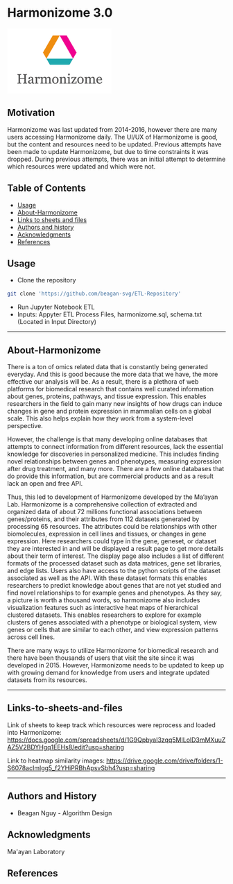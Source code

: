 Harmonizome 3.0
=================================================

![cover](Image/harmonizome.png)

## Motivation
Harmonizome was last updated from 2014-2016, however there are many users accessing Harmonizome daily. The UI/UX of Harmonizome is good, but the content and resources need to be updated. Previous attempts have been made to update Harmonizome, but due to time constraints it was dropped. During previous attempts, there was an initial attempt to determine which resources were updated and which were not. 


Table of Contents 
-----------------
* [Usage](#usage)
* [About-Harmonizome](#About-Harmonizome)
* [Links to sheets and files](#Links-to-sheets-and-files)
* [Authors and history](#authors-and-history)
* [Acknowledgments](#acknowledgments)
* [References](#references)

## Usage
- Clone the repository
```bash
git clone 'https://github.com/beagan-svg/ETL-Repository'
```
- Run Jupyter Notebook ETL
- Inputs: Appyter ETL Process Files, harmonizome.sql, schema.txt (Located in Input Directory)
------------------------------------------------------------------


## About-Harmonizome
There is a ton of omics related data that is constantly being generated everyday. And this is good because the more data that we have, the more effective our analysis will be. As a result, there is a plethora of web platforms for biomedical research that contains well curated information about genes, proteins, pathways, and tissue expression. This enables researchers in the field to gain many new insights of how drugs can induce changes in gene and protein expression in mammalian cells on a global scale. This also helps explain how they work from a system-level perspective. 

However, the challenge is that many developing online databases that attempts to connect information from different resources, lack the essential knowledge for discoveries in personalized medicine. This includes finding novel relationships between genes and phenotypes, measuring expression after drug treatment, and many more. There are a few online databases that do provide this information, but are commercial products and as a result lack an open and free API.  

Thus, this led to development of Harmonizome developed by the Ma’ayan Lab. Harmonizome is a comprehensive collection of extracted and organized data of about 72 millions functional associations between genes/proteins, and their attributes from 112 datasets generated by processing 65 resources. The attributes could be relationships with other biomolecules, expression in cell lines and tissues, or changes in gene expression. Here researchers could type in the gene, geneset, or dataset they are interested in and will be displayed a result page to get more details about their term of interest. The display page also includes a list of different formats of the processed dataset such as data matrices, gene set libraries, and edge lists. Users also have access to the python scripts of the dataset associated as well as the API. With these dataset formats this enables researchers to predict knowledge about genes that are not yet studied and find novel relationships to for example genes and phenotypes. As they say, a picture is worth a thousand words, so harmonizome also includes visualization features such as interactive heat maps of hierarchical clustered datasets. This enables researchers to explore for example clusters of genes associated with a phenotype or biological system, view genes or cells that are similar to each other, and view expression patterns across cell lines.  

There are many ways to utilize Harmonizome for biomedical research and there have been thousands of users that visit the site since it was developed in 2015. However, Harmonizome needs to be updated to keep up with growing demand for knowledge from users and integrate updated datasets from its resources. 

------------------------------------------------------------------

## Links-to-sheets-and-files
Link of sheets to keep track which resources were reprocess and loaded into Harmonizome: https://docs.google.com/spreadsheets/d/1G9QpbyaI3zqq5MILolD3mMXuuZAZ5V2BDYHgq1EEHs8/edit?usp=sharing

Link to heatmap similarity images:
https://drive.google.com/drive/folders/1-S6078acImlgg5_f2YHiPRBhApsvSbh4?usp=sharing

------------------------------------------------------------------

## Authors and History

* Beagan Nguy - Algorithm Design

## Acknowledgments

Ma'ayan Laboratory
 
## References





